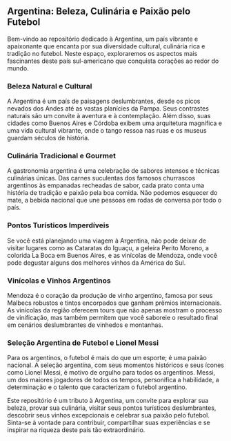## Argentina: Beleza, Culinária e Paixão pelo Futebol

Bem-vindo ao repositório dedicado à Argentina, um país vibrante e apaixonante que encanta por sua diversidade cultural, culinária rica e tradição no futebol. Neste espaço, exploraremos os aspectos mais fascinantes deste país sul-americano que conquista corações ao redor do mundo.

### Beleza Natural e Cultural

A Argentina é um país de paisagens deslumbrantes, desde os picos nevados dos Andes até as vastas planícies da Pampa. Seus contrastes naturais são um convite à aventura e à contemplação. Além disso, suas cidades como Buenos Aires e Córdoba exibem uma arquitetura magnífica e uma vida cultural vibrante, onde o tango ressoa nas ruas e os museus guardam séculos de história.

### Culinária Tradicional e Gourmet

A gastronomia argentina é uma celebração de sabores intensos e técnicas culinárias únicas. Das carnes suculentas dos famosos churrascos argentinos às empanadas recheadas de sabor, cada prato conta uma história de tradição e paixão pela boa comida. Não podemos esquecer do mate, a bebida nacional que une pessoas em rodas de conversa por todo o país.

### Pontos Turísticos Imperdíveis

Se você está planejando uma viagem à Argentina, não pode deixar de visitar lugares como as Cataratas do Iguaçu, a geleira Perito Moreno, a colorida La Boca em Buenos Aires, e as vinícolas de Mendoza, onde você pode degustar alguns dos melhores vinhos da América do Sul.

### Vinícolas e Vinhos Argentinos

Mendoza é o coração da produção de vinho argentino, famosa por seus Malbecs robustos e tintos encorpados que ganham prêmios internacionais. As vinícolas da região oferecem tours que não apenas mostram o processo de vinificação, mas também permitem que você saboreie o resultado final em cenários deslumbrantes de vinhedos e montanhas.

### Seleção Argentina de Futebol e Lionel Messi

Para os argentinos, o futebol é mais do que um esporte; é uma paixão nacional. A seleção argentina, com seus momentos históricos e seus ícones como Lionel Messi, é motivo de orgulho para todos os argentinos. Messi, um dos maiores jogadores de todos os tempos, personifica a habilidade, a determinação e o talento que caracterizam o futebol argentino.

Este repositório é um tributo à Argentina, um convite para explorar sua beleza, provar sua culinária, visitar seus pontos turísticos deslumbrantes, descobrir seus vinhos excepcionais e celebrar sua paixão pelo futebol. Sinta-se à vontade para contribuir, compartilhar suas experiências e se inspirar na riqueza deste país tão extraordinário.